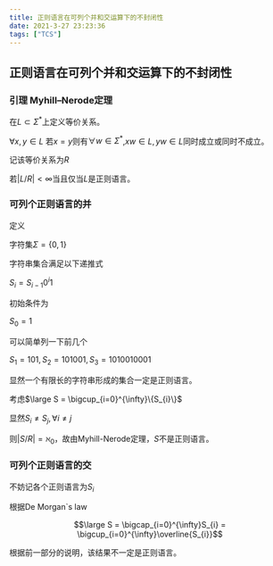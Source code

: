 ```yaml
---
title: 正则语言在可列个并和交运算下的不封闭性
date: 2021-3-27 23:23:36
tags: ["TCS"]
---
```


## 正则语言在可列个并和交运算下的不封闭性

### 引理 Myhill–Nerode定理

在$L \subset \Sigma^{*}$上定义等价关系。

$\forall x, y \in L$ 若$x=y$则有$\forall w \in \Sigma^*$,$xw \in L, yw\in L$同时成立或同时不成立。

记该等价关系为$R$

若$|L/R| < \infty$当且仅当$L$是正则语言。

### 可列个正则语言的并

定义

字符集$\Sigma = \{0,1\}$

字符串集合满足以下递推式

$S_{i} = S_{i-1}0^{i}1$

初始条件为

$S_{0}=1$

可以简单列一下前几个

$S_{1}=101,S_{2}=101001,S_{3}=1010010001$

显然一个有限长的字符串形成的集合一定是正则语言。

考虑$\large S = \bigcup_{i=0}^{\infty}\{S_{i}\}$

显然$S_{i} \neq S_{j}, \forall i\neq j$

则$|S/R| = \aleph_{0}$，故由Myhill-Nerode定理，$S$不是正则语言。

### 可列个正则语言的交

不妨记各个正则语言为$S_{i}$

根据De Morgan`s law

$$\large S = \bigcap_{i=0}^{\infty}S_{i} = \bigcup_{i=0}^{\infty}\overline{S_{i}}$$

根据前一部分的说明，该结果不一定是正则语言。



